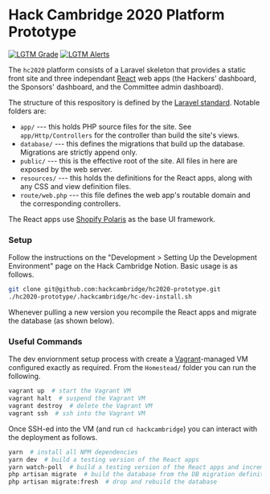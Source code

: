 # Hack Cambridge 2020 Platform Prototype

[![LGTM Grade](https://img.shields.io/lgtm/grade/javascript/github/hackcambridge/hc2020-prototype)](https://lgtm.com/projects/g/hackcambridge/hc2020-prototype/)
[![LGTM Alerts](https://img.shields.io/lgtm/alerts/github/hackcambridge/hc2020-prototype)](https://lgtm.com/projects/g/hackcambridge/hc2020-prototype/)

The `hc2020` platform consists of a Laravel skeleton that provides a static front site and three independant [React](https://reactjs.org/) web apps (the Hackers' dashboard, the Sponsors' dashboard, and the Committee admin dashboard).

The structure of this respository is defined by the [Laravel standard](https://www.w3schools.in/laravel-tutorial/application-directory-structure/). Notable folders are:
* `app/` --- this holds PHP source files for the site. See `app/Http/Controllers` for the controller than build the site's views.
* `database/` --- this defines the migrations that build up the database. Migrations are strictly append only.
* `public/` --- this is the effective root of the site. All files in here are exposed by the web server.
* `resources/` --- this holds the definitions for the React apps, along with any CSS and view definition files.
* `route/web.php` --- this file defines the web app's routable domain and the corresponding controllers.

The React apps use [Shopify Polaris](https://polaris.shopify.com/) as the base UI framework.

### Setup

Follow the instructions on the "Development > Setting Up the Development Environment" page on the Hack Cambridge Notion. Basic usage is as follows.

```bash
git clone git@github.com:hackcambridge/hc2020-prototype.git
./hc2020-prototype/.hackcambridge/hc-dev-install.sh
```

Whenever pulling a new version you recompile the React apps and migrate the database (as shown below).

### Useful Commands

The dev enviornment setup process with create a [Vagrant](https://www.vagrantup.com/)-managed VM configured exactly as required. From the `Homestead/` folder you can run the following.

```bash
vagrant up  # start the Vagrant VM
vagrant halt  # suspend the Vagrant VM
vagrant destroy  # delete the Vagrant VM
vagrant ssh  # ssh into the Vagrant VM
```

Once SSH-ed into the VM (and run `cd hackcambridge`) you can interact with the deployment as follows. 

```bash
yarn  # install all NPM dependencies
yarn dev  # build a testing version of the React apps
yarn watch-poll  # build a testing version of the React apps and incrementally recompile when the files change
php artisan migrate  # build the database from the DB migration definitions
php artisan migrate:fresh  # drop and rebuild the database 
```

